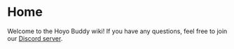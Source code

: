 # Home

Welcome to the Hoyo Buddy wiki!
If you have any questions, feel free to join our [Discord server](https://dsc.gg/hoyo-buddy).
